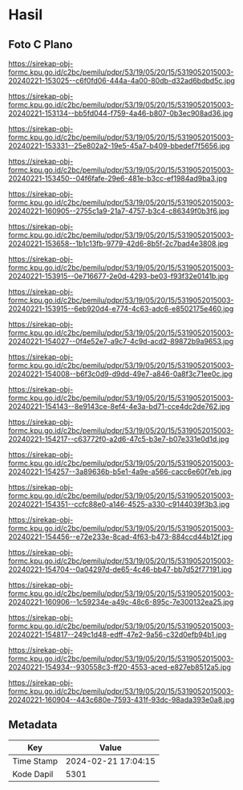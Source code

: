 # Hasil

## Foto C Plano

https://sirekap-obj-formc.kpu.go.id/c2bc/pemilu/pdpr/53/19/05/20/15/5319052015003-20240221-153025--c6f0fd06-444a-4a00-80db-d32ad6bdbd5c.jpg

https://sirekap-obj-formc.kpu.go.id/c2bc/pemilu/pdpr/53/19/05/20/15/5319052015003-20240221-153134--bb5fd044-f759-4a46-b807-0b3ec908ad36.jpg

https://sirekap-obj-formc.kpu.go.id/c2bc/pemilu/pdpr/53/19/05/20/15/5319052015003-20240221-153331--25e802a2-19e5-45a7-b409-bbedef7f5656.jpg

https://sirekap-obj-formc.kpu.go.id/c2bc/pemilu/pdpr/53/19/05/20/15/5319052015003-20240221-153450--04f6fafe-29e6-481e-b3cc-ef1984ad9ba3.jpg

https://sirekap-obj-formc.kpu.go.id/c2bc/pemilu/pdpr/53/19/05/20/15/5319052015003-20240221-160905--2755c1a9-21a7-4757-b3c4-c86349f0b3f6.jpg

https://sirekap-obj-formc.kpu.go.id/c2bc/pemilu/pdpr/53/19/05/20/15/5319052015003-20240221-153658--1b1c13fb-9779-42d6-8b5f-2c7bad4e3808.jpg

https://sirekap-obj-formc.kpu.go.id/c2bc/pemilu/pdpr/53/19/05/20/15/5319052015003-20240221-153915--0e716677-2e0d-4293-be03-f93f32e0141b.jpg

https://sirekap-obj-formc.kpu.go.id/c2bc/pemilu/pdpr/53/19/05/20/15/5319052015003-20240221-153915--6eb920d4-e774-4c63-adc6-e8502175e460.jpg

https://sirekap-obj-formc.kpu.go.id/c2bc/pemilu/pdpr/53/19/05/20/15/5319052015003-20240221-154027--0f4e52e7-a9c7-4c9d-acd2-89872b9a9653.jpg

https://sirekap-obj-formc.kpu.go.id/c2bc/pemilu/pdpr/53/19/05/20/15/5319052015003-20240221-154008--b6f3c0d9-d9dd-49e7-a846-0a8f3c71ee0c.jpg

https://sirekap-obj-formc.kpu.go.id/c2bc/pemilu/pdpr/53/19/05/20/15/5319052015003-20240221-154143--8e9143ce-8ef4-4e3a-bd71-cce4dc2de762.jpg

https://sirekap-obj-formc.kpu.go.id/c2bc/pemilu/pdpr/53/19/05/20/15/5319052015003-20240221-154217--c63772f0-a2d6-47c5-b3e7-b07e331e0d1d.jpg

https://sirekap-obj-formc.kpu.go.id/c2bc/pemilu/pdpr/53/19/05/20/15/5319052015003-20240221-154257--3a89636b-b5e1-4a9e-a566-cacc6e60f7eb.jpg

https://sirekap-obj-formc.kpu.go.id/c2bc/pemilu/pdpr/53/19/05/20/15/5319052015003-20240221-154351--ccfc88e0-a146-4525-a330-c9144039f3b3.jpg

https://sirekap-obj-formc.kpu.go.id/c2bc/pemilu/pdpr/53/19/05/20/15/5319052015003-20240221-154456--e72e233e-8cad-4f63-b473-884ccd44b12f.jpg

https://sirekap-obj-formc.kpu.go.id/c2bc/pemilu/pdpr/53/19/05/20/15/5319052015003-20240221-154704--0a04297d-de65-4c46-bb47-bb7d52f77191.jpg

https://sirekap-obj-formc.kpu.go.id/c2bc/pemilu/pdpr/53/19/05/20/15/5319052015003-20240221-160906--1c59234e-a49c-48c6-895c-7e300132ea25.jpg

https://sirekap-obj-formc.kpu.go.id/c2bc/pemilu/pdpr/53/19/05/20/15/5319052015003-20240221-154817--249c1d48-edff-47e2-9a56-c32d0efb94b1.jpg

https://sirekap-obj-formc.kpu.go.id/c2bc/pemilu/pdpr/53/19/05/20/15/5319052015003-20240221-154934--930558c3-ff20-4553-aced-e827eb8512a5.jpg

https://sirekap-obj-formc.kpu.go.id/c2bc/pemilu/pdpr/53/19/05/20/15/5319052015003-20240221-160904--443c680e-7593-431f-93dc-98ada393e0a8.jpg


## Metadata

| Key        | Value               |
| ---------- | ------------------- |
| Time Stamp | 2024-02-21 17:04:15 |
| Kode Dapil | 5301                |



